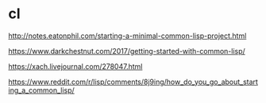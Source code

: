 # cl

<http://notes.eatonphil.com/starting-a-minimal-common-lisp-project.html>

<https://www.darkchestnut.com/2017/getting-started-with-common-lisp/>

<https://xach.livejournal.com/278047.html>

<https://www.reddit.com/r/lisp/comments/8j9ing/how_do_you_go_about_starting_a_common_lisp/>

